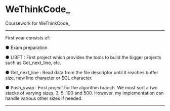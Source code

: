 # WeThinkCode_
Coursework for WeThinkCode_

------------------------------------------------------------------------------------------------------------------------------------------

First year consists of:

● Exam preparation

● LIBFT         : First project which provides the tools to build the bigger projects such as Get_next_line, etc.

● Get_next_line : Read data from the file descriptor until it reaches buffer size, new line character or EOL character.

● Push_swap     : First project for the algorithm branch. We must sort a two stacks of varying sizes, 3, 5, 100 and 500. However, my          implementation can handle various other sizes if needed.

------------------------------------------------------------------------------------------------------------------------------------------
